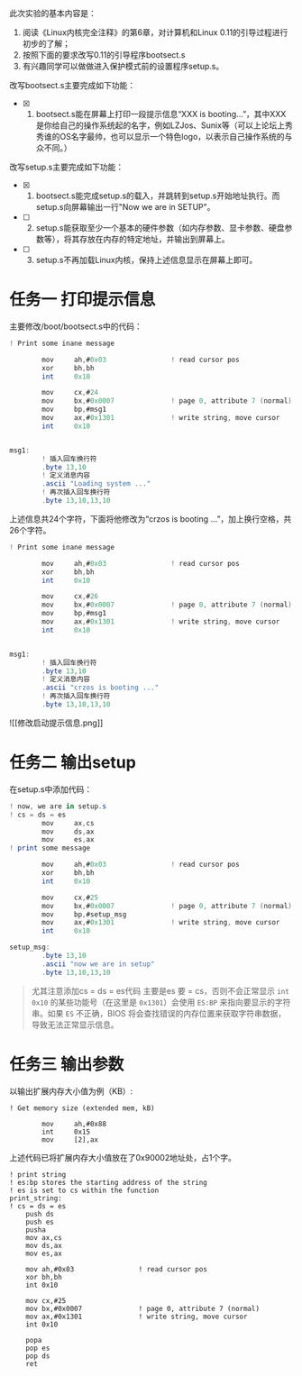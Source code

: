 此次实验的基本内容是：

1. 阅读《Linux内核完全注释》的第6章，对计算机和Linux 0.11的引导过程进行初步的了解；
2. 按照下面的要求改写0.11的引导程序bootsect.s
3. 有兴趣同学可以做做进入保护模式前的设置程序setup.s。

改写bootsect.s主要完成如下功能：

- [x] 1. bootsect.s能在屏幕上打印一段提示信息“XXX is booting...”，其中XXX是你给自己的操作系统起的名字，例如LZJos、Sunix等（可以上论坛上秀秀谁的OS名字最帅，也可以显示一个特色logo，以表示自己操作系统的与众不同。）

改写setup.s主要完成如下功能：

- [x] 1. bootsect.s能完成setup.s的载入，并跳转到setup.s开始地址执行。而setup.s向屏幕输出一行"Now we are in SETUP"。
- [ ] 2. setup.s能获取至少一个基本的硬件参数（如内存参数、显卡参数、硬盘参数等），将其存放在内存的特定地址，并输出到屏幕上。
- [ ] 3. setup.s不再加载Linux内核，保持上述信息显示在屏幕上即可。
# 任务一 打印提示信息
主要修改/boot/bootsect.s中的代码：
```as
! Print some inane message

        mov     ah,#0x03                ! read cursor pos
        xor     bh,bh
        int     0x10

        mov     cx,#24
        mov     bx,#0x0007              ! page 0, attribute 7 (normal)
        mov     bp,#msg1
        mov     ax,#0x1301              ! write string, move cursor
        int     0x10


msg1:
        ! 插入回车换行符
        .byte 13,10
        ! 定义消息内容
        .ascii "Loading system ..."
        ! 再次插入回车换行符
        .byte 13,10,13,10
```

上述信息共24个字符，下面将他修改为“crzos is booting ...”，加上换行空格，共26个字符。

```as
! Print some inane message

        mov     ah,#0x03                ! read cursor pos
        xor     bh,bh
        int     0x10

        mov     cx,#26
        mov     bx,#0x0007              ! page 0, attribute 7 (normal)
        mov     bp,#msg1
        mov     ax,#0x1301              ! write string, move cursor
        int     0x10


msg1:
        ! 插入回车换行符
        .byte 13,10
        ! 定义消息内容
        .ascii "crzos is booting ..."
        ! 再次插入回车换行符
        .byte 13,10,13,10
```
![[修改启动提示信息.png]]

# 任务二 输出setup
在setup.s中添加代码：
```as
! now, we are in setup.s
! cs = ds = es
        mov     ax,cs
        mov     ds,ax
        mov     es,ax
! print some message

        mov     ah,#0x03                ! read cursor pos
        xor     bh,bh
        int     0x10

        mov     cx,#25
        mov     bx,#0x0007              ! page 0, attribute 7 (normal)
        mov     bp,#setup_msg
        mov     ax,#0x1301              ! write string, move cursor
        int     0x10

setup_msg:
        .byte 13,10
        .ascii "now we are in setup"
        .byte 13,10,13,10
```

> 尤其注意添加cs = ds = es代码
> 主要是es 要 = cs，否则不会正常显示
> `int 0x10` 的某些功能号（在这里是 `0x1301`）会使用 `ES:BP` 来指向要显示的字符串。如果 `ES` 不正确，BIOS 将会查找错误的内存位置来获取字符串数据，导致无法正常显示信息。

# 任务三 输出参数
以输出扩展内存大小值为例（KB）:
```
! Get memory size (extended mem, kB)

        mov     ah,#0x88
        int     0x15
        mov     [2],ax
```
上述代码已将扩展内存大小值放在了0x90002地址处，占1个字。


```
! print string
! es:bp stores the starting address of the string
! es is set to cs within the function
print_string:
! cs = ds = es
	push ds
	push es
	pusha
	mov	ax,cs
	mov ds,ax
	mov	es,ax
	
	mov ah,#0x03                ! read cursor pos
	xor bh,bh
	int 0x10

	mov cx,#25
	mov bx,#0x0007              ! page 0, attribute 7 (normal)
	mov ax,#0x1301              ! write string, move cursor
	int 0x10

	popa
	pop es
	pop ds
	ret
```
